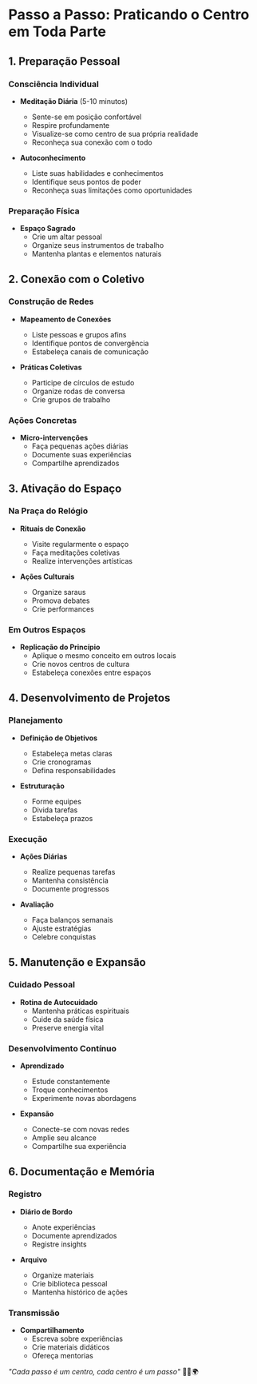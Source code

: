 # Passo a Passo: Praticando o Centro em Toda Parte

## 1. Preparação Pessoal

### Consciência Individual
- **Meditação Diária** (5-10 minutos)
  - Sente-se em posição confortável
  - Respire profundamente
  - Visualize-se como centro de sua própria realidade
  - Reconheça sua conexão com o todo

- **Autoconhecimento**
  - Liste suas habilidades e conhecimentos
  - Identifique seus pontos de poder
  - Reconheça suas limitações como oportunidades

### Preparação Física
- **Espaço Sagrado**
  - Crie um altar pessoal
  - Organize seus instrumentos de trabalho
  - Mantenha plantas e elementos naturais

## 2. Conexão com o Coletivo

### Construção de Redes
- **Mapeamento de Conexões**
  - Liste pessoas e grupos afins
  - Identifique pontos de convergência
  - Estabeleça canais de comunicação

- **Práticas Coletivas**
  - Participe de círculos de estudo
  - Organize rodas de conversa
  - Crie grupos de trabalho

### Ações Concretas
- **Micro-intervenções**
  - Faça pequenas ações diárias
  - Documente suas experiências
  - Compartilhe aprendizados

## 3. Ativação do Espaço

### Na Praça do Relógio
- **Rituais de Conexão**
  - Visite regularmente o espaço
  - Faça meditações coletivas
  - Realize intervenções artísticas

- **Ações Culturais**
  - Organize saraus
  - Promova debates
  - Crie performances

### Em Outros Espaços
- **Replicação do Princípio**
  - Aplique o mesmo conceito em outros locais
  - Crie novos centros de cultura
  - Estabeleça conexões entre espaços

## 4. Desenvolvimento de Projetos

### Planejamento
- **Definição de Objetivos**
  - Estabeleça metas claras
  - Crie cronogramas
  - Defina responsabilidades

- **Estruturação**
  - Forme equipes
  - Divida tarefas
  - Estabeleça prazos

### Execução
- **Ações Diárias**
  - Realize pequenas tarefas
  - Mantenha consistência
  - Documente progressos

- **Avaliação**
  - Faça balanços semanais
  - Ajuste estratégias
  - Celebre conquistas

## 5. Manutenção e Expansão

### Cuidado Pessoal
- **Rotina de Autocuidado**
  - Mantenha práticas espirituais
  - Cuide da saúde física
  - Preserve energia vital

### Desenvolvimento Contínuo
- **Aprendizado**
  - Estude constantemente
  - Troque conhecimentos
  - Experimente novas abordagens

- **Expansão**
  - Conecte-se com novas redes
  - Amplie seu alcance
  - Compartilhe sua experiência

## 6. Documentação e Memória

### Registro
- **Diário de Bordo**
  - Anote experiências
  - Documente aprendizados
  - Registre insights

- **Arquivo**
  - Organize materiais
  - Crie biblioteca pessoal
  - Mantenha histórico de ações

### Transmissão
- **Compartilhamento**
  - Escreva sobre experiências
  - Crie materiais didáticos
  - Ofereça mentorias

*"Cada passo é um centro, cada centro é um passo"* 🚶‍♂️🌍 